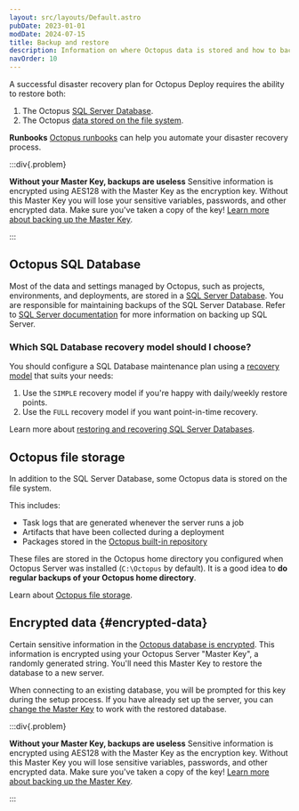 ```yaml
---
layout: src/layouts/Default.astro
pubDate: 2023-01-01
modDate: 2024-07-15
title: Backup and restore
description: Information on where Octopus data is stored and how to backup and restore an Octopus instance.
navOrder: 10
---
```


A successful disaster recovery plan for Octopus Deploy requires the ability to restore both:

1. The Octopus [SQL Server Database](/docs/administration/data).
2. The Octopus [data stored on the file system](/docs/administration/managing-infrastructure/server-configuration-and-file-storage).

**Runbooks**
[Octopus runbooks](/docs/runbooks) can help you automate your disaster recovery process.

:::div{.problem}

**Without your Master Key, backups are useless**
Sensitive information is encrypted using AES128 with the Master Key as the encryption key. Without this Master Key you will lose your sensitive variables, passwords, and other encrypted data. Make sure you've taken a copy of the key! [Learn more about backing up the Master Key](/docs/security/data-encryption).

:::

## Octopus SQL Database

Most of the data and settings managed by Octopus, such as projects, environments, and deployments, are stored in a [SQL Server Database](/docs/administration/data). You are responsible for maintaining backups of the SQL Server Database. Refer to [SQL Server documentation](https://msdn.microsoft.com/en-AU/library/ms187510.aspx) for more information on backing up SQL Server.

### Which SQL Database recovery model should I choose?

You should configure a SQL Database maintenance plan using a [recovery model](https://msdn.microsoft.com/en-us/library/ms189275.aspx) that suits your needs:

1. Use the `SIMPLE` recovery model if you're happy with daily/weekly restore points.
2. Use the `FULL` recovery model if you want point-in-time recovery.

Learn more about [restoring and recovering SQL Server Databases](https://msdn.microsoft.com/en-us/library/ms191253.aspx).

## Octopus file storage

In addition to the SQL Server Database, some Octopus data is stored on the file system.

This includes:

- Task logs that are generated whenever the server runs a job
- Artifacts that have been collected during a deployment
- Packages stored in the [Octopus built-in repository](/docs/packaging-applications/package-repositories)

These files are stored in the Octopus home directory you configured when Octopus Server was installed (`C:\Octopus` by default). It is a good idea to **do regular backups of your Octopus home directory**.

Learn about [Octopus file storage](/docs/administration/managing-infrastructure/server-configuration-and-file-storage).

## Encrypted data {#encrypted-data}

Certain sensitive information in the [Octopus database is encrypted](/docs/security/data-encryption/). This information is encrypted using your Octopus Server "Master Key", a randomly generated string. You'll need this Master Key to restore the database to a new server. 

When connecting to an existing database, you will be prompted for this key during the setup process. If you have already set up the server, you can [change the Master Key](/docs/octopus-rest-api/octopus.server.exe-command-line/database) to work with the restored database.

:::div{.problem}

**Without your Master Key, backups are useless**
Sensitive information is encrypted using AES128 with the Master Key as the encryption key. Without this Master Key you will lose sensitive variables, passwords, and other encrypted data. Make sure you've taken a copy of the key! [Learn more about backing up the Master Key](/docs/security/data-encryption).

:::
